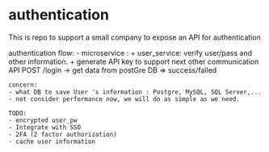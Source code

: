 # authentication
This is repo to support a small company to expose an API for authentication

authentication flow:
	- microservice : 
		+ user_service: verify user/pass and other information.
		+ generate API key to support next other communication
	API POST /login -> get data from postGre DB => success/failed
	
	concern:
	- what DB to save User 's information : Postgre, MySQL, SQL Server,...
	- not consider performance now, we will do as simple as we need.
	
	TODO:
	- encrypted user_pw
	- Integrate with SSO
	- 2FA (2 factor authorization)
	- cache user information
	
